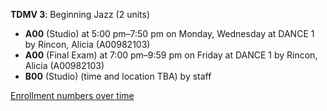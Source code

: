 **TDMV 3**: Beginning Jazz (2 units)

- **A00** (Studio) at 5:00 pm–7:50 pm on Monday, Wednesday at DANCE 1 by Rincon, Alicia (A00982103)
- **A00** (Final Exam) at 7:00 pm–9:59 pm on Friday at DANCE 1 by Rincon, Alicia (A00982103)
- **B00** (Studio) (time and location TBA) by staff

[Enrollment numbers over time](./TDMV3.tsv)
